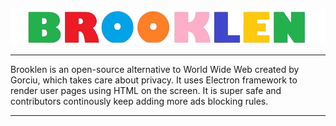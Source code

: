 ![Logo](https://raw.githubusercontent.com/gorciu-official/Brooklen/refs/heads/main/static/logo.png)

-----------

Brooklen is an open-source alternative to World Wide Web created by Gorciu, which takes care about privacy. It uses Electron framework to render user pages using HTML on the screen. It is super safe and contributors continously keep adding more ads blocking rules.

-----------
